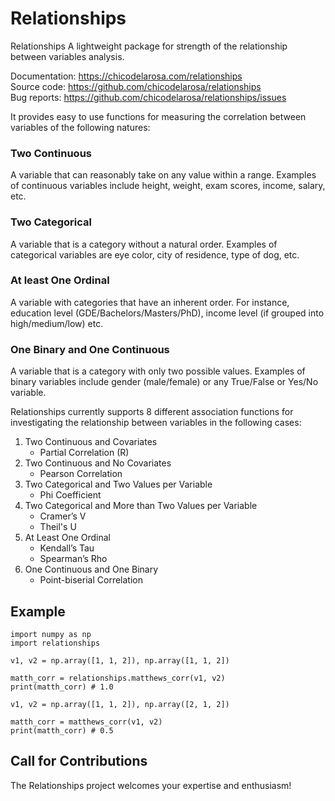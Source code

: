 # Relationships
Relationships A lightweight package for strength of the relationship between variables analysis.

Documentation: https://chicodelarosa.com/relationships \
Source code: https://github.com/chicodelarosa/relationships \
Bug reports: https://github.com/chicodelarosa/relationships/issues

It provides easy to use functions for measuring the correlation between variables of the following natures:

### Two Continuous
A variable that can reasonably take on any value within a range. Examples of continuous variables include height, weight, exam scores, income, salary, etc.

### Two Categorical
A variable that is a category without a natural order. Examples of categorical variables are eye color, city of residence, type of dog, etc.

### At least One Ordinal
A variable with categories that have an inherent order. For instance, education level (GDE/Bachelors/Masters/PhD), income level (if grouped into high/medium/low) etc.

### One Binary and One Continuous
A variable that is a category with only two possible values. Examples of binary variables include gender (male/female) or any True/False or Yes/No variable.

Relationships currently supports 8 different association functions for investigating the relationship between variables in the following cases:

1. Two Continuous and Covariates
   * Partial Correlation (R)
2. Two Continuous and No Covariates
   * Pearson Correlation
3. Two Categorical and Two Values per Variable
   * Phi Coefficient
4. Two Categorical and More than Two Values per Variable
   * Cramer’s V
   * Theil's U
5. At Least One Ordinal
   * Kendall’s Tau
   * Spearman’s Rho
6. One Continuous and One Binary
   * Point-biserial Correlation

## Example
    import numpy as np
    import relationships
    
    v1, v2 = np.array([1, 1, 2]), np.array([1, 1, 2])

    matth_corr = relationships.matthews_corr(v1, v2)
    print(matth_corr) # 1.0

    v1, v2 = np.array([1, 1, 2]), np.array([2, 1, 2])

    matth_corr = matthews_corr(v1, v2)
    print(matth_corr) # 0.5

## Call for Contributions
The Relationships project welcomes your expertise and enthusiasm!
